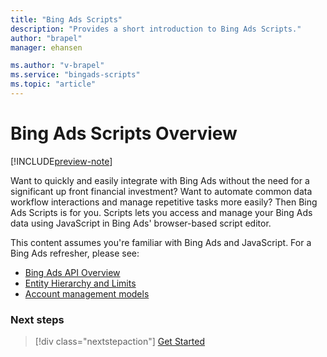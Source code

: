```yaml
---
title: "Bing Ads Scripts"
description: "Provides a short introduction to Bing Ads Scripts."
author: "brapel"
manager: ehansen

ms.author: "v-brapel"
ms.service: "bingads-scripts"
ms.topic: "article"
---
```


# Bing Ads Scripts Overview

[!INCLUDE[preview-note](./includes/preview-note.md)]

Want to quickly and easily integrate with Bing Ads without the need for a significant up front financial investment? Want to automate common data workflow interactions and manage repetitive tasks more easily? Then Bing Ads Scripts is for you. Scripts lets you access and manage your Bing Ads data using JavaScript in Bing Ads' browser-based script editor.

This content assumes you're familiar with Bing Ads and JavaScript. For a Bing Ads refresher, please see:

- [Bing Ads API Overview](/bingads/guides/index)
- [Entity Hierarchy and Limits](/bingads/guides/entity-hierarchy-limits) 
- [Account management models](/bingads/guides/customer-accounts)

### Next steps

> [!div class="nextstepaction"]
> [Get Started](./get-started.md)

